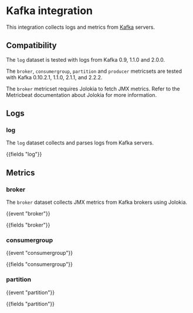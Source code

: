 # Kafka integration

This integration collects logs and metrics from [Kafka](https://kafka.apache.org) servers.

## Compatibility

The `log` dataset is tested with logs from Kafka 0.9, 1.1.0 and 2.0.0.

The `broker`, `consumergroup`, `partition` and `producer` metricsets are tested with Kafka 0.10.2.1, 1.1.0, 2.1.1, and 2.2.2.

The `broker` metricset requires Jolokia to fetch JMX metrics. Refer to the Metricbeat documentation about Jolokia for more information.

## Logs

### log

The `log` dataset collects and parses logs from Kafka servers.

{{fields "log"}}

## Metrics

### broker

The `broker` dataset collects JMX metrics from Kafka brokers using Jolokia.

{{event "broker"}}

{{fields "broker"}}

### consumergroup

{{event "consumergroup"}}

{{fields "consumergroup"}}

### partition

{{event "partition"}}

{{fields "partition"}}